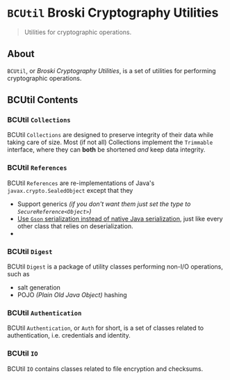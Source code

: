  # `BCUtil` Broski Cryptography Utilities

> Utilities for cryptographic operations.

## About

`BCUtil`, or <em>Broski Cryptography Utilities</em>, is a set of utilities for performing cryptographic operations.

## BCUtil Contents

### BCUtil `Collections`

BCUtil `Collections` are designed to preserve integrity of their data while taking care of size. Most (if not all) Collections
implement the `Trimmable` interface, where they can **both** be shortened _and_ keep data integrity.

### BCUtil `References`

BCUtil `References` are re-implementations of Java's `javax.crypto.SealedObject` except that they
- Support generics *(if you don't want them just set the type to `SecureReference<Object>`)*
- [Use `Gson` serialization instead of native Java serialization](https://owasp.org/www-community/vulnerabilities/Deserialization_of_untrusted_data), just like
every other class that relies on deserialization.
- 
### BCUtil `Digest`

BCUtil `Digest` is a package of utility classes performing non-I/O operations, such as
- salt generation
- POJO *(Plain Old Java Object)* hashing

### BCUtil `Authentication`

BCUtil `Authentication`, or `Auth` for short, is a set of classes related to authentication, i.e. credentials
and identity.

### BCUtil `IO`
BCUtil `IO` contains classes related to file encryption and checksums.


